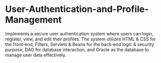 # User-Authentication-and-Profile-Management
Implements a secure user authentication system where users can login, register, view, and edit their profiles. The system utilizes HTML & CSS for the front-end, Filters, Servlets & Beans for the back-end logic & security purpose, DAO for database interaction, and Oracle as the database to manage user data effectively.
